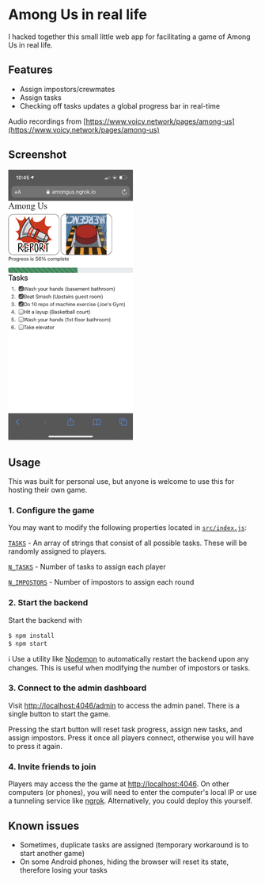 # Among Us in real life

I hacked together this small little web app for facilitating a game of Among Us in real life.

## Features

-   Assign impostors/crewmates
-   Assign tasks
-   Checking off tasks updates a global progress bar in real-time

Audio recordings from [https://www.voicy.network/pages/among-us](https://www.voicy.network/pages/among-us)

## Screenshot

<img src="media/IMG_0976.PNG" width="50%" />

## Usage

This was built for personal use, but anyone is welcome to use this for hosting their own game.

### 1. Configure the game

You may want to modify the following properties located in [`src/index.js`](https://github.com/michaelgira23/among-us-real-life/blob/master/src/index.js):

[`TASKS`](https://github.com/michaelgira23/among-us-real-life/blob/master/src/index.js#L14) - An array of strings that consist of all possible tasks. These will be randomly assigned to players.

[`N_TASKS`](https://github.com/michaelgira23/among-us-real-life/blob/master/src/index.js#L31) - Number of tasks to assign each player

[`N_IMPOSTORS`](https://github.com/michaelgira23/among-us-real-life/blob/master/src/index.js#L32) - Number of impostors to assign each round

### 2. Start the backend

Start the backend with

```
$ npm install
$ npm start
```

:information_source: Use a utility like [Nodemon](https://nodemon.io/) to automatically restart the backend upon any changes. This is useful when modifying the number of impostors or tasks.

### 3. Connect to the admin dashboard

Visit [http://localhost:4046/admin](http://localhost:4046/admin) to access the admin panel. There is a single button to start the game.

Pressing the start button will reset task progress, assign new tasks, and assign impostors. Press it once all players connect, otherwise you will have to press it again.

### 4. Invite friends to join

Players may access the the game at [http://localhost:4046](http://localhost:4046). On other computers (or phones), you will need to enter the computer's local IP or use a tunneling service like [ngrok](https://ngrok.com). Alternatively, you could deploy this yourself.

## Known issues

-   Sometimes, duplicate tasks are assigned (temporary workaround is to start another game)
-   On some Android phones, hiding the browser will reset its state, therefore losing your tasks
